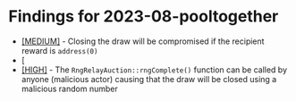 # Findings for 2023-08-pooltogether 

- [[MEDIUM]]([MEDIUM]-Closing_the_draw_will_be_compromised_if_the_recipient_reward_is_'address(0)'/README.md) - Closing the draw will be compromised if the recipient reward is `address(0)`
- [
- [[HIGH]]([HIGH]-The_'RngRelayAuction::rngComplete()'_function_can_be_called_by_anyone_(malicious_actor)_causing_that_the_draw_will_be_closed_using_a_malicious_random_number/README.md) - The `RngRelayAuction::rngComplete()` function can be called by anyone (malicious actor) causing that the draw will be closed using a malicious random number
